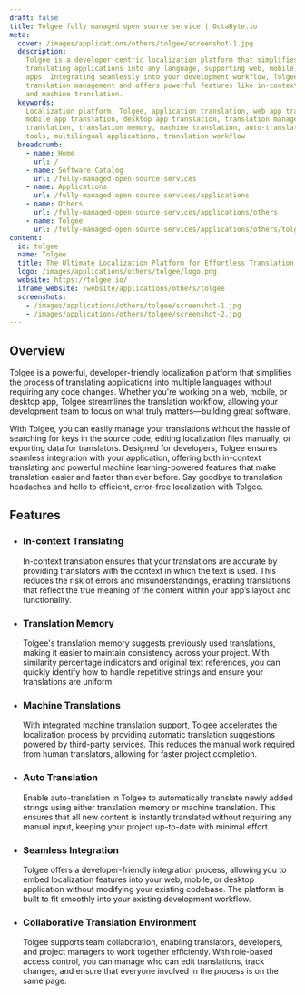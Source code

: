 ```yaml
---
draft: false
title: Tolgee fully managed open source service | OctaByte.io
meta:
  cover: /images/applications/others/tolgee/screenshot-1.jpg
  description:
    Tolgee is a developer-centric localization platform that simplifies
    translating applications into any language, supporting web, mobile, and desktop
    apps. Integrating seamlessly into your development workflow, Tolgee streamlines
    translation management and offers powerful features like in-context translation
    and machine translation.
  keywords:
    Localization platform, Tolgee, application translation, web app translation,
    mobile app translation, desktop app translation, translation management, in-context
    translation, translation memory, machine translation, auto-translation, developer
    tools, multilingual applications, translation workflow
  breadcrumb:
    - name: Home
      url: /
    - name: Software Catalog
      url: /fully-managed-open-source-services
    - name: Applications
      url: /fully-managed-open-source-services/applications
    - name: Others
      url: /fully-managed-open-source-services/applications/others
    - name: Tolgee
      url: /fully-managed-open-source-services/applications/others/tolgee
content:
  id: tolgee
  name: Tolgee
  title: The Ultimate Localization Platform for Effortless Translation Management
  logo: /images/applications/others/tolgee/logo.png
  website: https://tolgee.io/
  iframe_website: /website/applications/others/tolgee
  screenshots:
    - /images/applications/others/tolgee/screenshot-1.jpg
    - /images/applications/others/tolgee/screenshot-2.jpg
---
```


## Overview

Tolgee is a powerful, developer-friendly localization platform that simplifies the process of translating applications into multiple languages without requiring any code changes. Whether you're working on a web, mobile, or desktop app, Tolgee streamlines the translation workflow, allowing your development team to focus on what truly matters—building great software.

With Tolgee, you can easily manage your translations without the hassle of searching for keys in the source code, editing localization files manually, or exporting data for translators. Designed for developers, Tolgee ensures seamless integration with your application, offering both in-context translating and powerful machine learning-powered features that make translation easier and faster than ever before. Say goodbye to translation headaches and hello to efficient, error-free localization with Tolgee.

## Features

- ### In-context Translating

  In-context translation ensures that your translations are accurate by providing translators with the context in which the text is used. This reduces the risk of errors and misunderstandings, enabling translations that reflect the true meaning of the content within your app’s layout and functionality.

- ### Translation Memory

  Tolgee's translation memory suggests previously used translations, making it easier to maintain consistency across your project. With similarity percentage indicators and original text references, you can quickly identify how to handle repetitive strings and ensure your translations are uniform.

- ### Machine Translations

  With integrated machine translation support, Tolgee accelerates the localization process by providing automatic translation suggestions powered by third-party services. This reduces the manual work required from human translators, allowing for faster project completion.

- ### Auto Translation

  Enable auto-translation in Tolgee to automatically translate newly added strings using either translation memory or machine translation. This ensures that all new content is instantly translated without requiring any manual input, keeping your project up-to-date with minimal effort.

- ### Seamless Integration

  Tolgee offers a developer-friendly integration process, allowing you to embed localization features into your web, mobile, or desktop application without modifying your existing codebase. The platform is built to fit smoothly into your existing development workflow.

- ### Collaborative Translation Environment

  Tolgee supports team collaboration, enabling translators, developers, and project managers to work together efficiently. With role-based access control, you can manage who can edit translations, track changes, and ensure that everyone involved in the process is on the same page.
